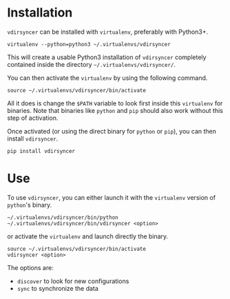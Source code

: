 # Installation
`vdirsyncer` can be installed with `virtualenv`, preferably with Python3+.

```
virtualenv --python=python3 ~/.virtualenvs/vdirsyncer
```

This will create a usable Python3 installation of `vdirsyncer` completely
contained inside the directory `~/.virtualenvs/vdirsyncer/`.

You can then activate the `virtualenv` by using the following command.

```
source ~/.virtualenvs/vdirsyncer/bin/activate
```

All it does is change the `$PATH` variable to look first inside this
`virtualenv` for binaries.  Note that binaries like `python` and `pip` should
also work without this step of activation.

Once activated (or using the direct binary for `python` or `pip`), you can then
install `vdirsyncer`.

```
pip install vdirsyncer
```

# Use
To use `vdirsyncer`, you can either launch it with the `virtualenv` version of
`python`'s binary.

```
~/.virtualenvs/vdirsyncer/bin/python ~/.virtualenvs/vdirsyncer/bin/vdirsyncer <option>
```

or activate the `virtualenv` and launch directly the binary.

```
source ~/.virtualenvs/vdirsyncer/bin/activate
vdirsyncer <option>
```

The options are:
* `discover` to look for new configurations
* `sync` to synchronize the data
